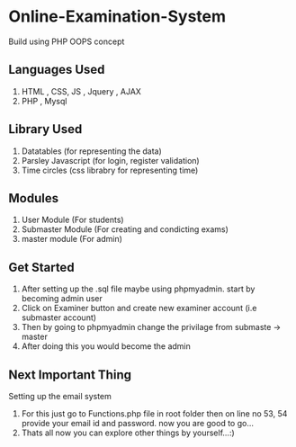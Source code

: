 # Online-Examination-System
Build using PHP OOPS concept <br>

Languages Used 
----------------
1. HTML , CSS, JS , Jquery , AJAX
2. PHP , Mysql

Library Used
-------------
1. Datatables (for representing the data)
2. Parsley Javascript (for login, register validation)
3. Time circles (css librabry for representing time)

Modules
--------
1. User Module (For students)
2. Submaster Module (For creating and condicting exams)
3. master module (For admin)

Get Started
-------------
1. After setting up the .sql file maybe using phpmyadmin. start by becoming admin user
2. Click on Examiner button and create new examiner account (i.e submaster account)
3. Then by going to phpmyadmin change the privilage from submaste -> master
4. After doing this you would become the admin

Next Important Thing 
---------------------
Setting  up the email system

1. For this just go to Functions.php file in root folder then on line no 53, 54 provide your email id and password. now you are good to go...
2. Thats all now you can explore other things by yourself...:)
